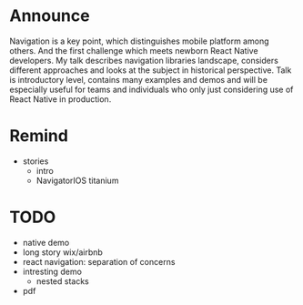 # Announce
Navigation is a key point, which distinguishes mobile platform among others. And the first challenge which meets newborn React Native developers. My talk describes navigation libraries landscape, considers different approaches and looks at the subject in historical perspective. Talk is introductory level, contains many examples and demos and will be especially useful for teams and individuals who only just considering use of React Native in production.

# Remind
- stories
  - intro
  - NavigatorIOS titanium

# TODO
- native demo
- long story wix/airbnb
- react navigation: separation of concerns
- intresting demo
  - nested stacks
- pdf
